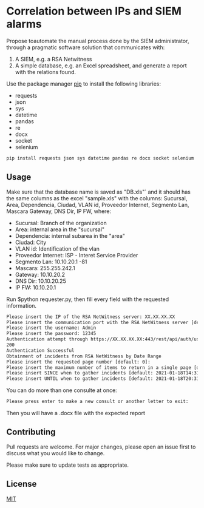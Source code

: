# Correlation between IPs and SIEM alarms


Propose toautomate the manual process done by the SIEM administrator, through a pragmatic software solution that communicates with:
1. A SIEM, e.g. a RSA Netwitness
1. A simple database, e.g. an Excel spreadsheet, and generate a report with the relations found.

Use the package manager [pip](https://pip.pypa.io/en/stable/) to install the following libraries:
- requests
- json
- sys
- datetime
- pandas
- re
- docx
- socket
- selenium

```bash
pip install requests json sys datetime pandas re docx socket selenium
```

## Usage
Make sure that the database name is saved as "DB.xls"` and it should has the same columns as the excel "sample.xls" with the columns: Sucursal, Area,	Dependencia, 	Ciudad,	VLAN id,	Proveedor Internet, Segmento Lan,	Mascara	Gateway, DNS	Dir, IP FW, where:

- Sucursal: Branch of the organization
- Area: internal area in the "sucursal"
- Dependencia: internal subarea in the "area"
- Ciudad: City
- VLAN id:	Identification of the vlan
- Proveedor Internet: ISP - Interet Service Provider
- Segmento Lan: 10.10.20.1 -81
- Mascara: 255.255.242.1
- Gateway: 10.10.20.2
- DNS	Dir: 10.10.20.25	
- IP FW: 10.10.20.1

Run $python requester.py, then fill every field with the requested information.
```bash
Please insert the IP of the RSA NetWitness server: XX.XX.XX.XX
Please insert the communication port with the RSA NetWitness server [default: 443]: 443
Please insert the username: Admin  
Please insert the password: 12345
Authentication attempt through https://XX.XX.XX.XX:443/rest/api/auth/userpass/
200
Authentication Successful
Obtainment of incidents from RSA NetWitness by Date Range
Please insert the requested page number [default: 0]:
Please insert the maximum number of items to return in a single page [default: 100]: 
Please insert SINCE when to gather incidents [default: 2021-01-18T14:31:34.346954]: 2021-01-18T14:31:34.346954
Please insert UNTIL when to gather incidents [default: 2021-01-18T20:31:34.346954]: 2021-01-18T20:31:34.346954
```

You can do more than one consulte at once:
```bash
Please press enter to make a new consult or another letter to exit: 
```

Then you will have a .docx file with the expected report

## Contributing
Pull requests are welcome. For major changes, please open an issue first to discuss what you would like to change.

Please make sure to update tests as appropriate.

## License
[MIT](https://choosealicense.com/licenses/mit/)
